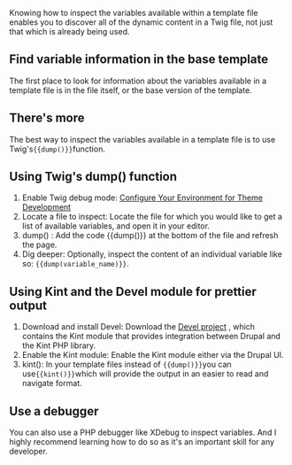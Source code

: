 Knowing how to inspect the variables available within a template file enables you to discover all of the dynamic content in a Twig file, not just that which is already being used.

## Find variable information in the base template

The first place to look for information about the variables available in a template file is in the file itself, or the base version of the template.

## There's more

The best way to inspect the variables available in a template file is to use Twig's`{{dump()}}`function.

## Using Twig's dump() function

1. Enable Twig debug mode: [Configure Your Environment for Theme Development](/configure-your-environment-for-theme-development.md)
2. Locate a file to inspect: Locate the file for which you would like to get a list of available variables, and open it in your editor.
3. dump() : Add the code {{dump()}} at the bottom of the file and refresh the page.
4. Dig deeper: Optionally, inspect the content of an individual variable like so: `{{dump(variable_name)}}`.

## Using Kint and the Devel module for prettier output

1. Download and install Devel: Download the [Devel project](https://www.drupal.org/project/devel) , which contains the Kint module that provides integration between Drupal and the Kint PHP library.
2. Enable the Kint module: Enable the Kint module either via the Drupal UI.
3. kint(): In your template files instead of `{{dump()}}`you can use`{{kint()}}`which will provide the output in an easier to read and navigate format.

## Use a debugger

You can also use a PHP debugger like XDebug to inspect variables. And I highly recommend learning how to do so as it's an important skill for any developer.

